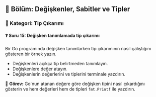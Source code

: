 ## 📘 Bölüm: Değişkenler, Sabitler ve Tipler  
### 🔹 Kategori: Tip Çıkarımı  
#### ❓ Soru 15: Değişken tanımlamada tip çıkarımı

Bir Go programında değişken tanımlarken tip çıkarımının nasıl çalıştığını gösteren bir örnek yazın.

- Değişkenleri açıkça tip belirtmeden tanımlayın.
- Değişkenlere değer atayın.
- Değişkenlerin değerlerini ve tiplerini terminale yazdırın.

🔧 **Görev:** Go'nun atanan değere göre değişken tipini nasıl çıkardığını gösterin ve hem değerleri hem de tipleri `fmt.Printf` ile yazdırın.
